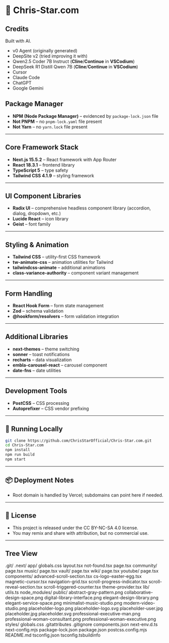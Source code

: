# 🪽 Chris-Star.com

## Credits

Built with AI.

- v0 Agent (originally generated)
- DeepSite v2 (tried improving it with)
- Qwen2.5 Coder 7B Instruct (**Cline**/**Continue** in **VSCodium**)
- DeepSeek R1 Distill Qwen 7B (**Cline**/**Continue** in **VSCodium**)
- Cursor
- Claude Code
- ChatGPT
- Google Gemini

## Package Manager
- **NPM (Node Package Manager)** – evidenced by `package-lock.json` file  
- **Not PNPM** – no `pnpm-lock.yaml` file present  
- **Not Yarn** – no `yarn.lock` file present  

---

## Core Framework Stack
- **Next.js 15.5.2** – React framework with App Router  
- **React 18.3.1** – frontend library  
- **TypeScript 5** – type safety  
- **Tailwind CSS 4.1.9** – styling framework  

---

## UI Component Libraries
- **Radix UI** – comprehensive headless component library (accordion, dialog, dropdown, etc.)  
- **Lucide React** – icon library  
- **Geist** – font family  

---

## Styling & Animation
- **Tailwind CSS** – utility-first CSS framework  
- **tw-animate-css** – animation utilities for Tailwind  
- **tailwindcss-animate** – additional animations  
- **class-variance-authority** – component variant management  

---

## Form Handling
- **React Hook Form** – form state management  
- **Zod** – schema validation  
- **@hookform/resolvers** – form validation integration  

---

## Additional Libraries
- **next-themes** – theme switching  
- **sonner** – toast notifications  
- **recharts** – data visualization  
- **embla-carousel-react** – carousel component  
- **date-fns** – date utilities  

---

## Development Tools
- **PostCSS** – CSS processing  
- **Autoprefixer** – CSS vendor prefixing  

---

## 🚀 Running Locally

```bash
git clone https://github.com/ChrisStarOfficial/Chris-Star.com.git
cd Chris-Star.com
npm install
npm run build
npm start
```

---

## 📦 Deployment Notes

- Root domain is handled by Vercel; subdomains can point here if needed.

---

## 📜 License

- This project is released under the CC BY-NC-SA 4.0 license.
- You may remix and share with attribution, but no commercial use.

---

## Tree View

.git/
.next/
app/
        globals.css
        layout.tsx
        not-found.tsx
        page.tsx
        community/
                page.tsx
        music/
                page.tsx
        vault/
                page.tsx
        wiki/
                page.tsx
        youtube/
                page.tsx
components/
        advanced-scroll-section.tsx
        cs-logo-easter-egg.tsx
        magnetic-cursor.tsx
        navigation-grid.tsx
        scroll-progress-indicator.tsx
        scroll-reveal-section.tsx
        scroll-triggered-counter.tsx
        theme-provider.tsx
lib/
        utils.ts
node_modules/
public/
        abstract-gray-pattern.png
        collaborative-design-space.png
        digital-library-interface.png
        elegant-design-library.png
        elegant-service-space.png
        minimalist-music-studio.png
        modern-video-studio.png
        placeholder-logo.png
        placeholder-logo.svg
        placeholder-user.jpg
        placeholder.jpg
        placeholder.svg
        professional-executive-man.png
        professional-woman-consultant.png
        professional-woman-executive.png
styles/
        globals.css
.gitattributes
.gitignore
components.json
next-env.d.ts
next-config.mjs
package-lock.json
package.json
postcss.config.mjs
README.md
tsconfig.json
tsconfig.tsbuildinfo